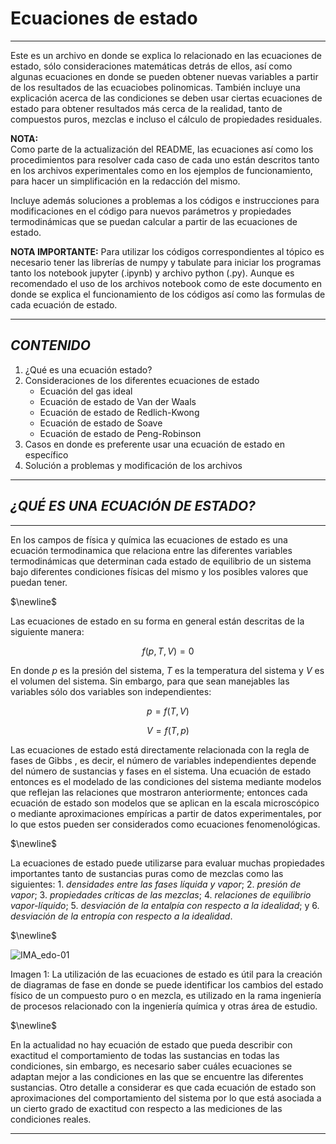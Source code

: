 # Ecuaciones de estado


---


Este es un archivo en donde se explica lo relacionado en las ecuaciones de estado, sólo consideraciones matemáticas detrás de ellos, así como algunas ecuaciones en donde se pueden obtener nuevas variables a partir de los resultados de las ecuaciobes polinomicas. También incluye una explicación acerca de las condiciones se deben usar ciertas ecuaciones de estado para obtener resultados más cerca de la realidad, tanto de compuestos puros, mezclas e incluso el cálculo de propiedades residuales.


**NOTA:**  
Como parte de la actualización del README, las ecuaciones así como los procedimientos para resolver cada caso de cada uno están descritos tanto en los archivos experimentales como en los ejemplos de funcionamiento, para hacer un simplificación en la redacción del mismo.


Incluye además soluciones a problemas a los códigos e instrucciones para modificaciones en el código para nuevos parámetros y propiedades termodinámicas que se puedan calcular a partir de las ecuaciones de estado.


**NOTA IMPORTANTE:** Para utilizar los códigos correspondientes al tópico es necesario tener las librerías de numpy y tabulate para iniciar los programas tanto los notebook jupyter (.ipynb) y archivo python (.py). Aunque es recomendado el uso de los archivos notebook como de este documento en donde se explica el funcionamiento de los códigos así como las formulas de cada ecuación de estado.


---


## _CONTENIDO_


1. ¿Qué es una ecuación estado?
2. Consideraciones de los diferentes ecuaciones de estado
    * Ecuación del gas ideal
    * Ecuación de estado de Van der Waals
    * Ecuación de estado de Redlich-Kwong
    * Ecuación de estado de Soave
    * Ecuación de estado de Peng-Robinson
3. Casos en donde es preferente usar una ecuación de estado en específico
4. Solución a problemas y modificación de los archivos


---


## _¿QUÉ ES UNA ECUACIÓN DE ESTADO?_


---
En los campos de física y química las ecuaciones de estado es una ecuación termodinamica que relaciona entre las diferentes variables termodinámicas que determinan cada estado de equilibrio de un sistema bajo diferentes condiciones físicas del mismo y los posibles valores que puedan tener.  

$\newline$

Las ecuaciones de estado en su forma en general están descritas de la siguiente manera:  


$$f(p,T,V)=0$$


En donde $p$ es la presión del sistema, $T$ es la temperatura del sistema y $V$ es el volumen del sistema. Sin embargo, para que sean manejables las variables sólo dos variables son independientes:


$$p=f(T,V)$$  


$$V=f(T,p)$$


Las ecuaciones de estado está directamente relacionada con la regla de fases de Gibbs , es decir, el número de variables independientes depende del número de sustancias y fases en el sistema. Una ecuación de estado entonces es el modelado de las condiciones del sistema mediante modelos que reflejan las relaciones que mostraron anteriormente; entonces cada ecuación de estado son modelos que se aplican en la escala microscópico o mediante aproximaciones empíricas a partir de datos experimentales, por lo que estos pueden ser considerados como ecuaciones fenomenológicas.  


$\newline$


La ecuaciones de estado puede utilizarse para evaluar muchas propiedades importantes tanto de sustancias puras como de mezclas como las siguientes: 1. _densidades entre las fases líquida y vapor_; 2. _presión de vapor_; 3. _propiedades críticas de las mezclas_; 4. _relaciones de equilibrio vapor-líquido_; 5. _desviación de la entalpía con respecto a la idealidad_; y 6. _desviación de la entropía con respecto a la idealidad_.  

$\newline$

![IMA_edo-01](https://github.com/user-attachments/assets/dae06bba-0a42-4b5b-b5c8-819cb7d9a635)


Imagen 1: La utilización de las ecuaciones de estado es útil para la creación de diagramas de fase en donde se puede identificar los cambios del estado físico de un compuesto puro o en mezcla, es utilizado en la rama ingeniería de procesos relacionado con la ingeniería química y otras área de estudio.  

$\newline$

En la actualidad no hay ecuación de estado que pueda describir con exactitud el comportamiento de todas las sustancias en todas las condiciones, sin embargo, es necesario saber cuáles ecuaciones se adaptan mejor a las condiciones en las que se encuentre las diferentes sustancias. Otro detalle a considerar es que cada ecuación de estado son aproximaciones del comportamiento del sistema por lo que está asociada a un cierto grado de exactitud con respecto a las mediciones de las condiciones reales.


---


